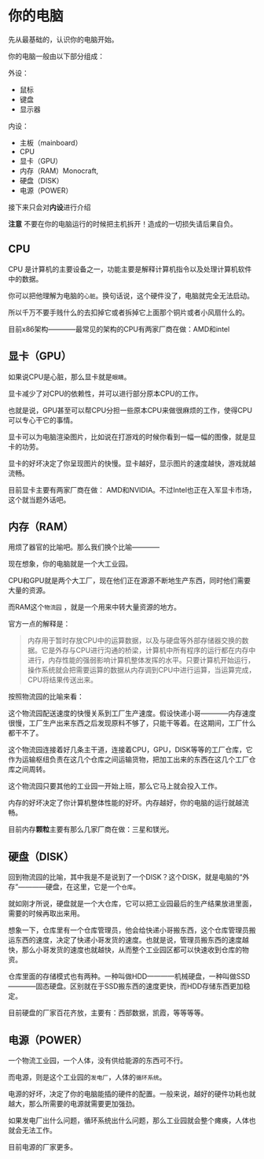 # 你的电脑

先从最基础的，认识你的电脑开始。

你的电脑一般由以下部分组成：

外设：
- 鼠标
- 键盘
- 显示器

内设：
- 主板（mainboard）
- CPU
- 显卡（GPU）
- 内存（RAM）Monocraft,
- 硬盘（DISK）
- 电源（POWER）

接下来只会对**内设**进行介绍

**注意** 不要在你的电脑运行的时候把主机拆开！造成的一切损失请后果自负。

## CPU

CPU 是计算机的主要设备之一，功能主要是解释计算机指令以及处理计算机软件中的数据。

你可以把他理解为电脑的`心脏`。换句话说，这个硬件没了，电脑就完全无法启动。

所以千万不要手贱什么的去扣掉它或者拆掉它上面那个铜片或者小风扇什么的。

目前x86架构————最常见的架构的CPU有两家厂商在做：AMD和intel

## 显卡（GPU）

如果说CPU是心脏，那么显卡就是`眼睛`。

显卡减少了对CPU的依赖性，并可以进行部分原本CPU的工作。

也就是说，GPU甚至可以帮CPU分担一些原本CPU来做很麻烦的工作，使得CPU可以专心干它的事情。

显卡可以为电脑渲染图片，比如说在打游戏的时候你看到一幅一幅的图像，就是显卡的功劳。

显卡的好坏决定了你呈现图片的快慢。显卡越好，显示图片的速度越快，游戏就越流畅。

目前显卡主要有两家厂商在做： AMD和NVIDIA。不过Intel也正在入军显卡市场，这个就当题外话吧。

## 内存（RAM）

用烦了器官的比喻吧。那么我们换个比喻————

现在想象，你的电脑就是一个大工业园。

CPU和GPU就是两个大工厂，现在他们正在源源不断地生产东西，同时他们需要大量的资源。

而RAM这个`物流园` ，就是一个用来中转大量资源的地方。

官方一点的解释是：

> 内存用于暂时存放CPU中的运算数据，以及与硬盘等外部存储器交换的数据。它是外存与CPU进行沟通的桥梁，计算机中所有程序的运行都在内存中进行，内存性能的强弱影响计算机整体发挥的水平。只要计算机开始运行，操作系统就会把需要运算的数据从内存调到CPU中进行运算，当运算完成，CPU将结果传送出来。

按照物流园的比喻来看：

这个物流园配送速度的快慢关系到工厂生产速度。假设快递小哥————内存速度很慢，工厂生产出来东西之后发现原料不够了，只能干等着。在这期间，工厂什么都干不了。

这个物流园连接着好几条主干道，连接着CPU，GPU，DISK等等的工厂仓库，它作为运输枢纽负责在这几个仓库之间运输货物，把加工出来的东西在这几个工厂仓库之间周转。

这个物流园只要其他的工业园一开始上班，那么它马上就会投入工作。

内存的好坏决定了你计算机整体性能的好坏。内存越好，你的电脑的运行就越流畅。

目前内存**颗粒**主要有那么几家厂商在做：三星和镁光。

## 硬盘（DISK）

回到物流园的比喻，其中我是不是说到了一个DISK？这个DISK，就是电脑的“外存”————硬盘，在这里，它是一个`仓库`。

就如刚才所说，硬盘就是一个大仓库，它可以把工业园最后的生产结果放进里面，需要的时候再取出来用。

想象一下，仓库里有一个仓库管理员，他会给快递小哥搬东西，这个仓库管理员搬运东西的速度，决定了快递小哥发货的速度。也就是说，管理员搬东西的速度越快，那么小哥发货的速度也就越快，从而整个工业园区都可以快速收到仓库的物资。

仓库里面的存储模式也有两种。一种叫做HDD————机械硬盘，一种叫做SSD————固态硬盘。区别就在于SSD搬东西的速度更快，而HDD存储东西更加稳定。

目前硬盘的厂家百花齐放，主要有：西部数据，凯霞，等等等等。

## 电源（POWER）

一个物流工业园，一个人体，没有供给能源的东西可不行。

而电源，则是这个工业园的`发电厂`，人体的`循环系统`。

电源的好坏，决定了你的电脑能插的硬件的配置。一般来说，越好的硬件功耗也就越大，那么所需要的电源就需要更加强劲。

如果发电厂出什么问题，循环系统出什么问题，那么工业园就会整个瘫痪，人体也就会无法工作。

目前电源的厂家更多。
